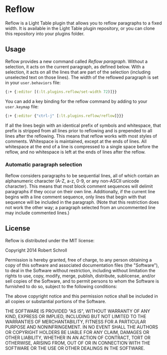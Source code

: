 Reflow
======
Reflow is a Light Table plugin that allows you to reflow paragraphs to a
fixed width.  It is available in the Light Table plugin repository, or
you can clone this repository into your plugins folder.

Usage
-----
Reflow provides a new command called *Reflow paragraph*.  Without a
selection, it acts on the current paragraph, as defined below.  With a
selection, it acts on all the lines that are part of the selection
(including unselected text on those lines).  The width of the reflowed
paragraph is set in your `user.behaviors` file:
```clojure
{:+ {:editor [(:lt.plugins.reflow/set-width 72)]}}
```
You can add a key binding for the reflow command by adding to your
`user.keymap` file:
```clojure
{:+ {:editor {"ctrl-j" [:lt.plugins.reflow/reflow]}}}
```

If all the lines begin with an identical prefix of symbols and
whitespace, that prefix is stripped from all lines prior to reflowing
and is prepended to all lines after the reflowing.  This means that
reflow works with most styles of comments.  Whitespace is maintained,
except at the ends of lines.  All whitespace at the end of a line is
compressed to a single space before the reflow, and no whitespace is
left at the ends of lines after the reflow.

### Automatic paragraph selection

Reflow considers paragraphs to be sequential lines, all of which contain
an alphanumeric character (A-Z, a-z, 0-9, or any non-ASCII unicode
character).  This means that most block comment sequences will delimit
paragraphs if they occur on their own line.  Additionally, if the
current line begins with a line comment sequence, only lines that begin
with that sequence will be included in the paragraph.  (Note that this
restriction does not work the other way; a paragraph selected from an
uncommented line may include commented lines.)

License
-------
Reflow is distributed under the MIT license:

Copyright 2014 Robert Schroll

Permission is hereby granted, free of charge, to any person obtaining
a copy of this software and associated documentation files (the
"Software"), to deal in the Software without restriction, including
without limitation the rights to use, copy, modify, merge, publish,
distribute, sublicense, and/or sell copies of the Software, and to
permit persons to whom the Software is furnished to do so, subject to
the following conditions:

The above copyright notice and this permission notice shall be
included in all copies or substantial portions of the Software.

THE SOFTWARE IS PROVIDED "AS IS", WITHOUT WARRANTY OF ANY KIND,
EXPRESS OR IMPLIED, INCLUDING BUT NOT LIMITED TO THE WARRANTIES OF
MERCHANTABILITY, FITNESS FOR A PARTICULAR PURPOSE AND
NONINFRINGEMENT. IN NO EVENT SHALL THE AUTHORS OR COPYRIGHT HOLDERS BE
LIABLE FOR ANY CLAIM, DAMAGES OR OTHER LIABILITY, WHETHER IN AN ACTION
OF CONTRACT, TORT OR OTHERWISE, ARISING FROM, OUT OF OR IN CONNECTION
WITH THE SOFTWARE OR THE USE OR OTHER DEALINGS IN THE SOFTWARE.
